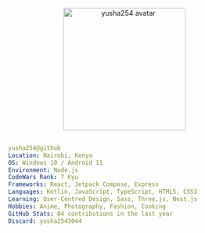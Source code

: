 
<p align="center">
  <img src="https://i.pinimg.com/736x/e1/3c/6f/e13c6f5c6555fa25d873c2e66b6362e9.jpg" alt="yusha254 avatar" width="250" />
</p>

```yaml
      
  yusha254@github
  Location: Nairobi, Kenya
  OS: Windows 10 / Android 11
  Environment: Node.js
  CodeWars Rank: 7 Kyu
  Frameworks: React, Jetpack Compose, Express
  Languages: Kotlin, JavaScript, TypeScript, HTML5, CSS3
  Learning: User-Centred Design, Sass, Three.js, Next.js
  Hobbies: Anime, Photography, Fashion, Cooking
  GitHub Stats: 84 contributions in the last year
  Discord: yusha2543044
```
